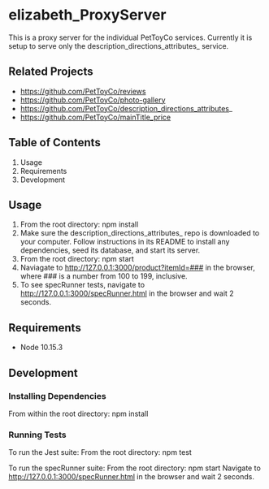 # elizabeth_ProxyServer
This is a proxy server for the individual PetToyCo services. Currently it is setup to serve only the description_directions_attributes_ service.

## Related Projects
- https://github.com/PetToyCo/reviews
- https://github.com/PetToyCo/photo-gallery
- https://github.com/PetToyCo/description_directions_attributes_
- https://github.com/PetToyCo/mainTitle_price

## Table of Contents
  1. Usage
  2. Requirements
  3. Development

## Usage
1. From the root directory: npm install
2. Make sure the description_directions_attributes_ repo is downloaded to your computer. Follow instructions in its README to install any dependencies, seed its database, and start its server.
3. From the root directory: npm start
4. Naviagate to http://127.0.0.1:3000/product?itemId=### in the browser, where ### is a number from 100 to 199, inclusive.
5. To see specRunner tests, navigate to http://127.0.0.1:3000/specRunner.html in the browser and wait 2 seconds.

## Requirements
- Node 10.15.3

## Development

### Installing Dependencies
From within the root directory:
npm install

### Running Tests
To run the Jest suite:
From the root directory: npm test

To run the specRunner suite:
From the root directory: npm start
Navigate to http://127.0.0.1:3000/specRunner.html in the browser and wait 2 seconds.
